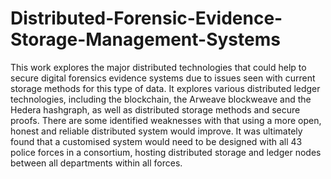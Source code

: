 # Distributed-Forensic-Evidence-Storage-Management-Systems

This work explores the major distributed technologies that could help to secure digital forensics evidence systems due to issues seen with current storage methods for this type of data. 
It explores various distributed ledger technologies, including the blockchain, the Arweave blockweave and the Hedera hashgraph, as well as distributed storage methods and secure proofs. 
There are some identified weaknesses with that using a more open, honest and reliable distributed system would improve.
It was ultimately found that a customised system would need to be designed with all 43 police forces in a consortium, hosting distributed storage and ledger nodes between all departments within all forces.
